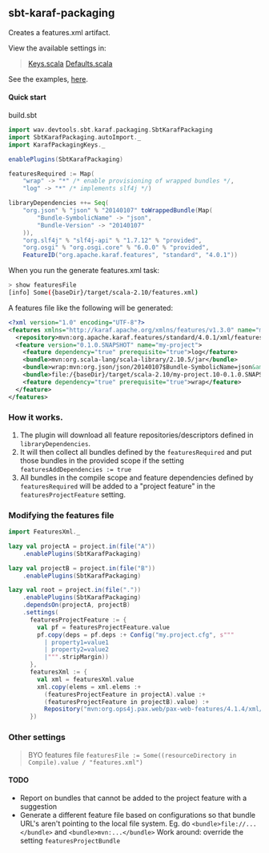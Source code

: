 ## sbt-karaf-packaging

Creates a features.xml artifact.

View the available settings in:
  >[Keys.scala](sbt-karaf-packaging/src/main/scala/wav/devtools/sbt/karaf/packaging/Keys.scala)
  >[Defaults.scala](sbt-karaf-packaging/src/main/scala/wav/devtools/sbt/karaf/packaging/Defaults.scala)

See the examples, [here](sbt-karaf-packaging/src/sbt-test).

#### Quick start

build.sbt
```scala
import wav.devtools.sbt.karaf.packaging.SbtKarafPackaging
import SbtKarafPackaging.autoImport._
import KarafPackagingKeys._

enablePlugins(SbtKarafPackaging)

featuresRequired := Map(
	"wrap" -> "*" /* enable provisioning of wrapped bundles */, 
	"log" -> "*" /* implements slf4j */)

libraryDependencies ++= Seq(
	"org.json" % "json" % "20140107" toWrappedBundle(Map(
		"Bundle-SymbolicName" -> "json",
		"Bundle-Version" -> "20140107"
	)),
	"org.slf4j" % "slf4j-api" % "1.7.12" % "provided",
	"org.osgi" % "org.osgi.core" % "6.0.0" % "provided",
	FeatureID("org.apache.karaf.features", "standard", "4.0.1"))
```

When you run the generate features.xml task:

```bash
> show featuresFile
[info] Some({baseDir}/target/scala-2.10/features.xml)
```

A features file like the following will be generated:

```xml
<?xml version="1.0" encoding="UTF-8"?>
<features xmlns="http://karaf.apache.org/xmlns/features/v1.3.0" name="my-project">
  <repository>mvn:org.apache.karaf.features/standard/4.0.1/xml/features</repository>
  <feature version="0.1.0.SNAPSHOT" name="my-project">
    <feature dependency="true" prerequisite="true">log</feature>
    <bundle>mvn:org.scala-lang/scala-library/2.10.5/jar</bundle>
    <bundle>wrap:mvn:org.json/json/20140107$Bundle-SymbolicName=json&amp;Bundle-Version=20140107</bundle>
    <bundle>file:/{baseDir}/target/scala-2.10/my-project.10-0.1.0.SNAPSHOT.jar</bundle>
    <feature dependency="true" prerequisite="true">wrap</feature>
  </feature>
</features>
```

### How it works.

1. The plugin will download all feature repositories/descriptors defined in `libraryDependencies`.
2. It will then collect all bundles defined by the `featuresRequired` and put those bundles in the provided scope if
   the setting `featuresAddDependencies := true`
3. All bundles in the compile scope and feature dependencies defined by `featuresRequired` will be added to a
   "project feature" in the `featuresProjectFeature` setting.

### Modifying the features file

```scala
import FeaturesXml._

lazy val projectA = project.in(file("A"))
    .enablePlugins(SbtKarafPackaging)

lazy val projectB = project.in(file("B"))
    .enablePlugins(SbtKarafPackaging)

lazy val root = project.in(file("."))
    .enablePlugins(SbtKarafPackaging)
    .dependsOn(projectA, projectB)
    .settings(
      featuresProjectFeature := {
        val pf = featuresProjectFeature.value
        pf.copy(deps = pf.deps :+ Config("my.project.cfg", s"""
          | property1=value1
          | property2=value2
          |""".stripMargin))
      },
      featuresXml := {
        val xml = featuresXml.value
        xml.copy(elems = xml.elems :+
          (featuresProjectFeature in projectA).value :+
          (featuresProjectFeature in projectB).value) :+
          Repository("mvn:org.ops4j.pax.web/pax-web-features/4.1.4/xml/features")
      })
```

### Other settings

> BYO features file
> `featuresFile := Some((resourceDirectory in Compile).value / "features.xml")`

#### TODO

- Report on bundles that cannot be added to the project feature with a suggestion
- Generate a different feature file based on configurations so that bundle URL's aren't pointing to the local file system.
        Eg. do `<bundle>file://...</bundle>` and `<bundle>mvn:...</bundle>`
        Work around: override the setting `featuresProjectBundle`